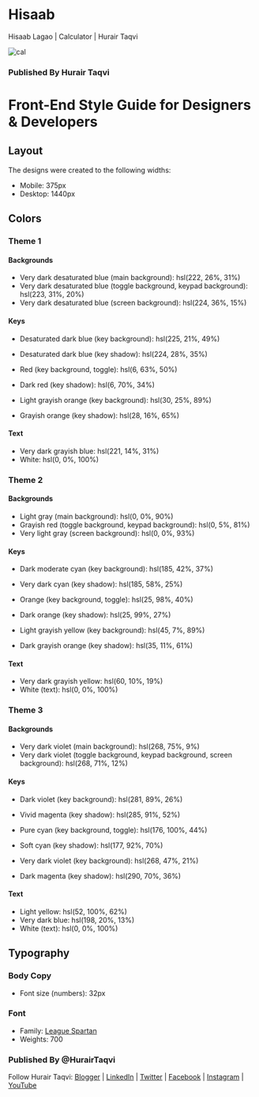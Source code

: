 # Hisaab
Hisaab Lagao | Calculator | Hurair Taqvi

![cal](https://github.com/HurairTaqvi/Hisaab/assets/94100531/f5d86e7d-40c0-4272-835c-e0e6fc5d5385)

### Published By Hurair Taqvi
# Front-End Style Guide for Designers & Developers

## Layout
The designs were created to the following widths:
- Mobile: 375px
- Desktop: 1440px

## Colors
### Theme 1
#### Backgrounds
- Very dark desaturated blue (main background): hsl(222, 26%, 31%)
- Very dark desaturated blue (toggle background, keypad background): hsl(223, 31%, 20%)
- Very dark desaturated blue (screen background): hsl(224, 36%, 15%)

#### Keys
- Desaturated dark blue (key background): hsl(225, 21%, 49%)
- Desaturated dark blue (key shadow): hsl(224, 28%, 35%)

- Red (key background, toggle): hsl(6, 63%, 50%)
- Dark red (key shadow): hsl(6, 70%, 34%)

- Light grayish orange (key background): hsl(30, 25%, 89%)
- Grayish orange (key shadow): hsl(28, 16%, 65%)

#### Text
- Very dark grayish blue: hsl(221, 14%, 31%)
- White: hsl(0, 0%, 100%)

### Theme 2
#### Backgrounds
- Light gray (main background): hsl(0, 0%, 90%)
- Grayish red (toggle background, keypad background): hsl(0, 5%, 81%)
- Very light gray (screen background): hsl(0, 0%, 93%)

#### Keys
- Dark moderate cyan (key background): hsl(185, 42%, 37%)
- Very dark cyan (key shadow): hsl(185, 58%, 25%)

- Orange (key background, toggle): hsl(25, 98%, 40%)
- Dark orange (key shadow): hsl(25, 99%, 27%)

- Light grayish yellow (key background): hsl(45, 7%, 89%)
- Dark grayish orange (key shadow): hsl(35, 11%, 61%)

#### Text
- Very dark grayish yellow: hsl(60, 10%, 19%)
- White (text): hsl(0, 0%, 100%)

### Theme 3

#### Backgrounds
- Very dark violet (main background): hsl(268, 75%, 9%)
- Very dark violet (toggle background, keypad background, screen background): hsl(268, 71%, 12%)

#### Keys
- Dark violet (key background): hsl(281, 89%, 26%)
- Vivid magenta (key shadow): hsl(285, 91%, 52%)

- Pure cyan (key background, toggle): hsl(176, 100%, 44%)
- Soft cyan (key shadow): hsl(177, 92%, 70%)

- Very dark violet (key background): hsl(268, 47%, 21%)
- Dark magenta (key shadow): hsl(290, 70%, 36%)

#### Text
- Light yellow: hsl(52, 100%, 62%)
- Very dark blue: hsl(198, 20%, 13%)
- White (text): hsl(0, 0%, 100%)

## Typography

### Body Copy
- Font size (numbers): 32px

### Font
- Family: [League Spartan](https://fonts.google.com/specimen/League+Spartan)
- Weights: 700

### Published By @HurairTaqvi
Follow Hurair Taqvi: [Blogger](https://hurairtaqvi.blogspot.com/) | [LinkedIn](https://www.linkedin.com/in/hurairtaqvi/) | [Twitter](https://twitter.com/HurairTaqvi) | [Facebook](https://www.facebook.com/hurairtaqvi) | [Instagram](https://www.instagram.com/hurairtaqvi/) | [YouTube](https://www.youtube.com/@hurairtaqvi)
